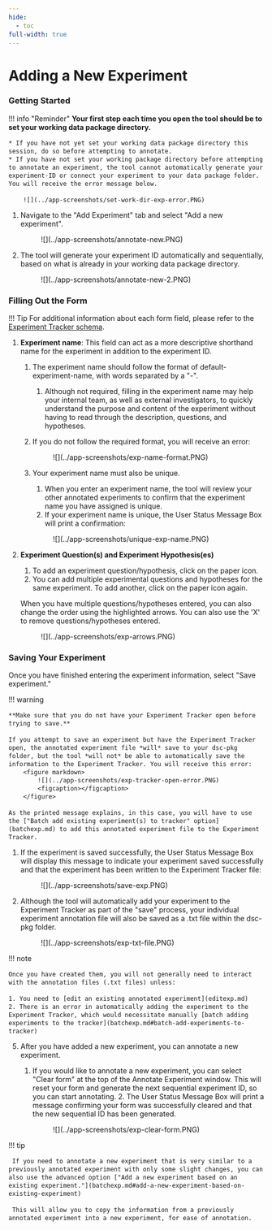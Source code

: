 ```yaml
---
hide:
  - toc
full-width: true
---
```


# Adding a New Experiment

### Getting Started

!!! info "Reminder"
    **Your first step each time you open the tool should be to set your working data package directory.** 
    
    * If you have not yet set your working data package directory this session, do so before attempting to annotate.
    * If you have not set your working package directory before attempting to annotate an experiment, the tool cannot automatically generate your experiment-ID or connect your experiment to your data package folder. You will receive the error message below.

        ![](../app-screenshots/set-work-dir-exp-error.PNG)

1. Navigate to the "Add Experiment" tab and select "Add a new experiment".

    <figure markdown>
        ![](../app-screenshots/annotate-new.PNG)
        <figcaption></figcaption>
    </figure>

2. The tool will generate your experiment ID automatically and sequentially, based on what is already in your working data package directory.

    <figure markdown>
        ![](../app-screenshots/annotate-new-2.PNG)
        <figcaption></figcaption>
    </figure>

### Filling Out the Form

!!! Tip
    For additional information about each form field, please refer to the [Experiment Tracker schema](../schemas/md_experiment_tracker.md).

1. **Experiment name**: This field can act as a more descriptive shorthand name for the experiment in addition to the experiment ID.
    1. The experiment name should follow the format of default-experiment-name, with words separated by a "-". 
        1. Although not required, filling in the experiment name may help your internal team, as well as external investigators, to quickly understand the purpose and content of the experiment without having to read through the description, questions, and hypotheses.
    2. If you do not follow the required format, you will receive an error:

        <figure markdown>
            ![](../app-screenshots/exp-name-format.PNG)
            <figcaption></figcaption>
        </figure>
    
    3. Your experiment name must also be unique. 
        1. When you enter an experiment name, the tool will review your other annotated experiments to confirm that the experiment name you have assigned is unique. 
        2. If your experiment name is unique, the User Status Message Box will print a confirmation:

        <figure markdown>
            ![](../app-screenshots/unique-exp-name.PNG)
            <figcaption></figcaption>
        </figure>


3. **Experiment Question(s) and Experiment Hypothesis(es)**
    1. To add an experiment question/hypothesis, click on the paper icon. 
    2. You can add multiple experimental questions and hypotheses for the same experiment. To add another, click on the paper icon again.

    When you have multiple questions/hypotheses entered, you can also change the order using the highlighted arrows. You can also use the 'X' to remove questions/hypotheses entered.

    <figure markdown>
        ![](../app-screenshots/exp-arrows.PNG)
        <figcaption></figcaption>
    </figure>

### Saving Your Experiment

Once you have finished entering the experiment information, select "Save experiment." 

!!! warning

    **Make sure that you do not have your Experiment Tracker open before trying to save.**

    If you attempt to save an experiment but have the Experiment Tracker open, the annotated experiment file *will* save to your dsc-pkg folder, but the tool *will not* be able to automatically save the information to the Experiment Tracker. You will receive this error:
        <figure markdown>
            ![](../app-screenshots/exp-tracker-open-error.PNG)
            <figcaption></figcaption>
        </figure>
    
    As the printed message explains, in this case, you will have to use the ["Batch add existing experiment(s) to tracker" option](batchexp.md) to add this annotated experiment file to the Experiment Tracker.

1. If the experiment is saved successfully, the User Status Message Box will display this message to indicate your experiment saved successfully and that the experiment has been written to the Experiment Tracker file:

    <figure markdown>
        ![](../app-screenshots/save-exp.PNG)
        <figcaption></figcaption>
    </figure>

2. Although the tool will automatically add your experiment to the Experiment Tracker as part of the "save" process, your individual experiment annotation file will also be saved as a .txt file within the dsc-pkg folder.
    <figure markdown>
        ![](../app-screenshots/exp-txt-file.PNG)
        <figcaption></figcaption>
    </figure>

!!! note

    Once you have created them, you will not generally need to interact with the annotation files (.txt files) unless:

    1. You need to [edit an existing annotated experiment](editexp.md)
    2. There is an error in automatically adding the experiment to the Experiment Tracker, which would necessitate manually [batch adding experiments to the tracker](batchexp.md#batch-add-experiments-to-tracker)

5. After you have added a new experiment, you can annotate a new experiment.

    1. If you would like to annotate a new experiment, you can select "Clear form" at the top of the Annotate Experiment window. This will reset your form and generate the next sequential experiment ID, so you can start annotating.
        2. The User Status Message Box will print a message confirming your form was successfully cleared and that the new sequential ID has been generated.

        <figure markdown>
            ![](../app-screenshots/exp-clear-form.PNG)
            <figcaption></figcaption>
        </figure>

!!! tip 

     If you need to annotate a new experiment that is very similar to a previously annotated experiment with only some slight changes, you can also use the advanced option ["Add a new experiment based on an existing experiment."](batchexp.md#add-a-new-experiment-based-on-existing-experiment) 
     
     This will allow you to copy the information from a previously annotated experiment into a new experiment, for ease of annotation.